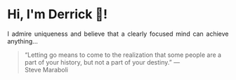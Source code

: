 # Hi, I'm Derrick 👋!
<p align="justify">I admire uniqueness and believe that a clearly focused mind can achieve anything...</p> 
<!-- #quote-start -->
<blockquote>&ldquo;Letting go means to come to the realization that some people are a part of your history, but not a part of your destiny.&rdquo; &mdash; <footer>Steve Maraboli</footer></blockquote>
<!-- #quote-end -->
